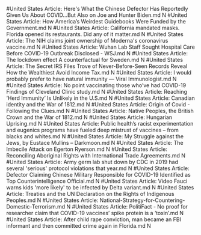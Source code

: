 #United States
Article: Here's What the Chinese Defector Has Reportedly Given Us About COVID...But Also on Joe and Hunter Biden.md N
#United States
Article: How America’s Weirdest Guidebooks Were Funded by the Government.md N
#United States
Article: California mandated masks. Florida opened its restaurants. Did any of it matter.md N
#United States
Article: The NIH claims joint ownership of Moderna's coronavirus vaccine.md N
#United States
Article: Wuhan Lab Staff Sought Hospital Care Before COVID-19 Outbreak Disclosed - WSJ.md N
#United States
Article: The lockdown effect A counterfactual for Sweden.md N
#United States
Article: The Secret IRS Files Trove of Never-Before-Seen Records Reveal How the Wealthiest Avoid Income Tax.md N
#United States
Article: I would probably prefer to have natural immunity — Viral Immunologist.md N
#United States
Article: No point vaccinating those who’ve had COVID-19 Findings of Cleveland Clinic study.md N
#United States
Article: Reaching ‘Herd Immunity’ Is Unlikely in the U.S.md N
#United States
Article: Canadian identity and the War of 1812.md N
#United States
Article: Origin of Covid - Following the Clues.md N
#United States
Article: Native Peoples, the British Crown and the War of 1812.md N
#United States
Article: Hungarian Uprising.md N
#United States
Article: Public health’s racist experimentation and eugenics programs have fueled deep mistrust of vaccines – from blacks and whites.md N
#United States
Article: My Struggle against the Jews, by Eustace Mullins – Darkmoon.md N
#United States
Article: The Imbecile Attack on Egerton Ryerson.md N
#United States
Article: Reconciling Aboriginal Rights with International Trade Agreements.md N
#United States
Article: Army germ lab shut down by CDC in 2019 had several 'serious' protocol violations that year.md N
#United States
Article: Defector Claiming Chinese Military Responsible for COVID-19 Identified as Top Counterintelligence Official.md N
#United States
Article: Video Fauci warns kids 'more likely' to be infected by Delta variant.md N
#United States
Article: Treaties and the UN Declaration on the Rights of Indigenous Peoples.md N
#United States
Article: National-Strategy-for-Countering-Domestic-Terrorism.md N
#United States
Article: PolitiFact - No proof for researcher claim that COVID-19 vaccines’ spike protein is a ‘toxin’.md N
#United States
Article: After child rape conviction, man became an FBI informant and then committed crime again in Florida.md N
